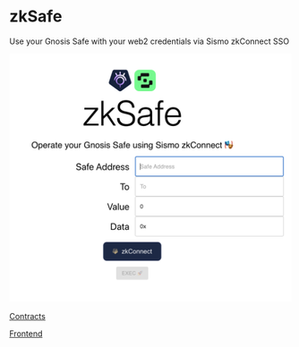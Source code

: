 # zkSafe

Use your Gnosis Safe with your web2 credentials via Sismo zkConnect SSO

![Preview](./preview.png)

[Contracts](./contracts/)

[Frontend](./front/)